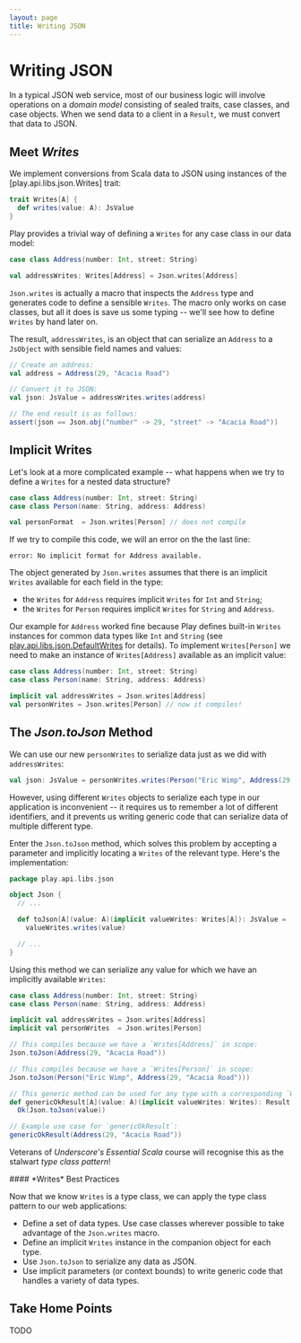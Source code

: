 ```yaml
---
layout: page
title: Writing JSON
---
```


# Writing JSON

In a typical JSON web service, most of our business logic will involve operations on a *domain model* consisting of sealed traits, case classes, and case objects. When we send data to a client in a `Result`, we must convert that data to JSON.

## Meet *Writes*

We implement conversions from Scala data to JSON using instances of the [play.api.libs.json.Writes] trait:

~~~ scala
trait Writes[A] {
  def writes(value: A): JsValue
}
~~~

Play provides a trivial way of defining a `Writes` for any case class in our data model:

~~~ scala
case class Address(number: Int, street: String)

val addressWrites: Writes[Address] = Json.writes[Address]
~~~

`Json.writes` is actually a macro that inspects the `Address` type and generates code to define a sensible `Writes`. The macro only works on case classes, but all it does is save us some typing -- we'll see how to define `Writes` by hand later on.

The result, `addressWrites`, is an object that can serialize an `Address` to a `JsObject` with sensible field names and values:

~~~ scala
// Create an address:
val address = Address(29, "Acacia Road")

// Convert it to JSON:
val json: JsValue = addressWrites.writes(address)

// The end result is as follows:
assert(json == Json.obj("number" -> 29, "street" -> "Acacia Road"))
~~~

## Implicit Writes

Let's look at a more complicated example -- what happens when we try to define a `Writes` for a nested data structure?

~~~ scala
case class Address(number: Int, street: String)
case class Person(name: String, address: Address)

val personFormat  = Json.writes[Person] // does not compile
~~~

If we try to compile this code, we will an error on the the last line:

~~~
error: No implicit format for Address available.
~~~

The object generated by `Json.writes` assumes that there is an implicit `Writes` available for each field in the type:

 - the `Writes` for `Address` requires implicit `Writes` for `Int` and `String`;
 - the `Writes` for `Person` requires implicit `Writes` for `String` and `Address`.

Our example for `Address` worked fine because Play defines built-in `Writes` instances for common data types like `Int` and `String` (see [play.api.libs.json.DefaultWrites] for details). To implement `Writes[Person]` we need to make an instance of `Writes[Address]` available as an implicit value:

~~~ scala
case class Address(number: Int, street: String)
case class Person(name: String, address: Address)

implicit val addressWrites = Json.writes[Address]
val personWrites = Json.writes[Person] // now it compiles!
~~~

[play.api.libs.json.DefaultWrites]: https://playframework.com/documentation/2.3.x/api/scala/index.html#play.api.libs.json.DefaultWrites

## The *Json.toJson* Method

We can use our new `personWrites` to serialize data just as we did with `addressWrites`:

~~~ scala
val json: JsValue = personWrites.writes(Person("Eric Wimp", Address(29, "Acacia Road")))
~~~

However, using different `Writes` objects to serialize each type in our application is inconvenient -- it requires us to remember a lot of different identifiers, and it prevents us writing generic code that can serialize data of multiple different type.

Enter the `Json.toJson` method, which solves this problem by accepting a parameter and implicitly locating a `Writes` of the relevant type. Here's the implementation:

~~~ scala
package play.api.libs.json

object Json {
  // ...

  def toJson[A](value: A)(implicit valueWrites: Writes[A]): JsValue =
    valueWrites.writes(value)

  // ...
}
~~~

Using this method we can serialize any value for which we have an implicitly available `Writes`:

~~~ scala
case class Address(number: Int, street: String)
case class Person(name: String, address: Address)

implicit val addressWrites = Json.writes[Address]
implicit val personWrites  = Json.writes[Person]

// This compiles because we have a `Writes[Address]` in scope:
Json.toJson(Address(29, "Acacia Road"))

// This compiles because we have a `Writes[Person]` in scope:
Json.toJson(Person("Eric Wimp", Address(29, "Acacia Road")))

// This generic method can be used for any type with a corresponding `Writes`:
def genericOkResult[A](value: A)(implicit valueWrites: Writes): Result =
  Ok(Json.toJson(value))

// Example use case for `genericOkResult`:
genericOkResult(Address(29, "Acacia Road"))
~~~

Veterans of *Underscore's Essential Scala* course will recognise this as the stalwart *type class pattern*!

<div class="callout callout-info">
#### *Writes* Best Practices

Now that we know `Writes` is a type class, we can apply the type class pattern to our web applications:

 - Define a set of data types. Use case classes wherever possible to take advantage of the `Json.writes` macro.
 - Define an implicit `Writes` instance in the companion object for each type.
 - Use `Json.toJson` to serialize any data as JSON.
 - Use implicit parameters (or context bounds) to write generic code that handles a variety of data types.
</div>

## Take Home Points

TODO
